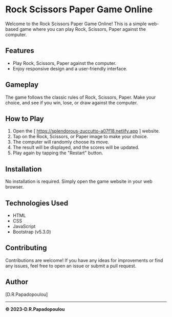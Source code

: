 # Rock Scissors Paper Game Online

Welcome to the Rock Scissors Paper Game Online! This is a simple web-based game where you can play Rock, Scissors, Paper against the computer.


## Features
- Play Rock, Scissors, Paper against the computer.
- Enjoy responsive design and a user-friendly interface.

## Gameplay
The game follows the classic rules of Rock, Scissors, Paper. Make your choice, and see if you win, lose, or draw against the computer.

## How to Play
1. Open the [ https://splendorous-zuccutto-a07f18.netlify.app ]  website.
2. Tap on the Rock, Scissors, or Paper image to make your choice.
3. The computer will randomly choose its move.
4. The result will be displayed, and the scores will be updated.
5. Play again by tapping the "Restart" button.

## Installation
No installation is required. Simply open the game website in your web browser.

## Technologies Used
- HTML
- CSS
- JavaScript
- Bootstrap (v5.3.0)

## Contributing
Contributions are welcome! If you have any ideas for improvements or find any issues, feel free to open an issue or submit a pull request.



## Author
[D.R.Papadopoulou]

---

**© 2023-D.R.Papadopoulou**
